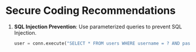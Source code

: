 # Secure Coding Recommendations

1. **SQL Injection Prevention**:
   Use parameterized queries to prevent SQL Injection.
   ```python
   user = conn.execute("SELECT * FROM users WHERE username = ? AND password = ?", (username, password)).fetchone()
